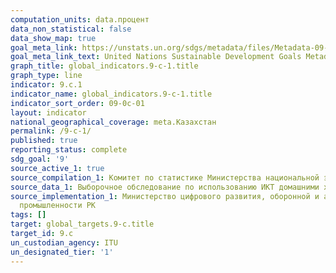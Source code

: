```yaml
---
computation_units: data.процент
data_non_statistical: false
data_show_map: true
goal_meta_link: https://unstats.un.org/sdgs/metadata/files/Metadata-09-0C-01.pdf
goal_meta_link_text: United Nations Sustainable Development Goals Metadata (pdf 663kB)
graph_title: global_indicators.9-c-1.title
graph_type: line
indicator: 9.c.1
indicator_name: global_indicators.9-c-1.title
indicator_sort_order: 09-0c-01
layout: indicator
national_geographical_coverage: meta.Казахстан
permalink: /9-c-1/
published: true
reporting_status: complete
sdg_goal: '9'
source_active_1: true
source_compilation_1: Комитет по статистике Министерства национальной экономики РК
source_data_1: Выборочное обследование по использованию ИКТ домашними хозяйствами
source_implementation_1: Министерство цифрового развития, оборонной и аэрокосмической
  промышленности РК
tags: []
target: global_targets.9-c.title
target_id: 9.c
un_custodian_agency: ITU
un_designated_tier: '1'
---
```

